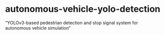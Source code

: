 # autonomous-vehicle-yolo-detection
“YOLOv3-based pedestrian detection and stop signal system for autonomous vehicle simulation”
